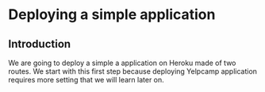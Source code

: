 # Deploying a simple application

## Introduction

We are going to deploy a simple a application on Heroku made of two routes. We start with this first step because deploying Yelpcamp application requires more setting that we will learn later on.